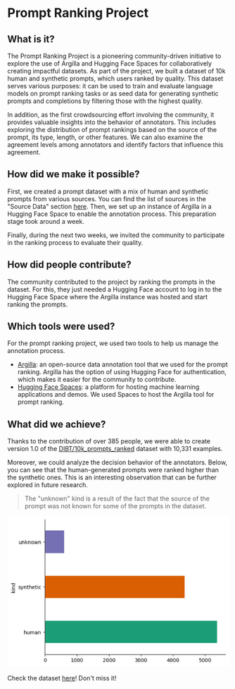 # Prompt Ranking Project

## What is it?

The Prompt Ranking Project is a pioneering community-driven initiative to explore the use of Argilla and Hugging Face Spaces for collaboratively creating impactful datasets. As part of the project, we built a dataset of 10k human and synthetic prompts, which users ranked by quality. This dataset serves various purposes: it can be used to train and evaluate language models on prompt ranking tasks or as seed data for generating synthetic prompts and completions by filtering those with the highest quality.

In addition, as the first crowdsourcing effort involving the community, it provides valuable insights into the behavior of annotators. This includes exploring the distribution of prompt rankings based on the source of the prompt, its type, length, or other features. We can also examine the agreement levels among annotators and identify factors that influence this agreement.

## How did we make it possible?

First, we created a prompt dataset with a mix of human and synthetic prompts from various sources. You can find the list of sources in the "Source Data" section [here](https://huggingface.co/datasets/DIBT/10k_prompts_ranked). Then, we set up an instance of Argilla in a Hugging Face Space to enable the annotation process. This preparation stage took around a week.

Finally, during the next two weeks, we invited the community to participate in the ranking process to evaluate their quality.

## How did people contribute?

The community contributed to the project by ranking the prompts in the dataset. For this, they just needed a Hugging Face account to log in to the Hugging Face Space where the Argilla instance was hosted and start ranking the prompts.

## Which tools were used?

For the prompt ranking project, we used two tools to help us manage the annotation process.

- [Argilla](https://github.com/argilla-io/argilla): an open-source data annotation tool that we used for the prompt ranking. Argilla has the option of using Hugging Face for authentication, which makes it easier for the community to contribute.
- [Hugging Face Spaces](https://huggingface.co/spaces): a platform for hosting machine learning applications and demos. We used Spaces to host the Argilla tool for prompt ranking.

## What did we achieve?

Thanks to the contribution of over 385 people, we were able to create version 1.0 of the [DIBT/10k_prompts_ranked](https://huggingface.co/datasets/DIBT/10k_prompts_ranked) dataset with 10,331 examples. 

Moreover, we could analyze the decision behavior of the annotators. Below, you can see that the human-generated prompts were ranked higher than the synthetic ones. This is an interesting observation that can be further explored in future research.

> The "unknown" kind is a result of the fact that the source of the prompt was not known for some of the prompts in the dataset.

![Synthetic vs Human-Generated Prompts](assets/synthetic-vs-human.png)

Check the dataset [here](https://huggingface.co/datasets/DIBT/10k_prompts_ranked)! Don't miss it!